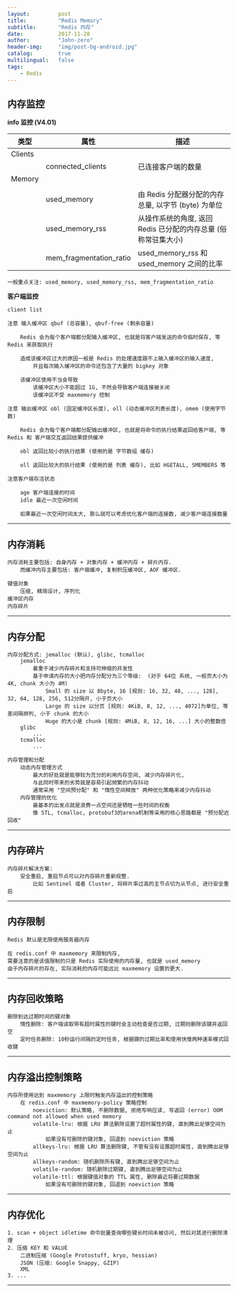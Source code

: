 ```yaml
---
layout:     	post
title:        	"Redis Memory"
subtitle:     	"Redis 内存"
date:         	2017-11-20
author:       	"John-zero"
header-img: 	"img/post-bg-android.jpg"
catalog:      	true
multilingual: 	false
tags:
    - Redis
---
```




## 内存监控

**info 监控 (V4.01)**

 类型 		| 属性 | 描述
------------|-------------------------------|---------------------------------------------------------------------------
Clients 	| 								|
			| connected_clients 			| 已连接客户端的数量
Memory 		| 								|
			|								|
			| used_memory 					| 由 Redis 分配器分配的内存总量, 以字节 (byte) 为单位
			| used_memory_rss 				| 从操作系统的角度, 返回 Redis 已分配的内存总量 (俗称常驻集大小)
			| mem_fragmentation_ratio 		| used_memory_rss 和 used_memory 之间的比率
			
	一般重点关注: used_memory, used_memory_rss, mem_fragmentation_ratio
			
**客户端监控**	

	client list

	注意 输入缓冲区 qbuf (总容量), qbuf-free (剩余容量)

		Redis 会为每个客户端都分配输入缓冲区, 也就是将客户端发送的命令临时保存, 等 Redis 来获取执行 
		
		造成该缓冲区过大的原因一般是 Redis 的处理速度跟不上输入缓冲区的输入速度, 
			并且每次输入缓冲区的命令还包含了大量的 bigkey 对象

		该缓冲区使用不当会导致
			该缓冲区大小不能超过 1G, 不然会导致客户端连接被关闭
			该缓冲区不受 maxmemory 控制
	
	注意 输出缓冲区 obl (固定缓冲区长度), oll (动态缓冲区列表长度), omem (使用字节数)	

		Redis 会为每个客户端都分配输出缓冲区, 也就是将命令的执行结果返回给客户端, 等 Redis 和 客户端交互返回结果提供缓冲
		
		obl 返回比较小的执行结果 (使用的是 字节数组 缓存)
		
		oll 返回比较大的执行结果 (使用的是 列表 缓存), 比如 HGETALL, SMEMBERS 等
		
	注意客户端存活状态
		
		age 客户端连接的时间
		idle 最近一次空闲时间
		
		如果最近一次空闲时间太大, 那么就可以考虑优化客户端的连接数, 减少客户端连接数量

***

## 内存消耗

	内存消耗主要包括: 自身内存 + 对象内存 + 缓冲内存 + 碎片内存.
		而缓冲内存主要包括: 客户端缓冲, 复制积压缓冲区, AOF 缓冲区.
		
	键值对象
		压缩, 精简设计, 序列化
	缓冲区内存
	内存碎片


***

## 内存分配

	内存分配方式: jemalloc (默认), glibc, tcmalloc
		jemalloc 
			着重于减少内存碎片和支持可伸缩的并发性
			基于申请内存的大小把内存分配分为三个等级:  (对于 64位 系统, 一般页大小为 4K, chunk 大小为 4M)
				Small 的 size 以 8byte, 16 [规则: 16, 32, 48, ..., 128], 32, 64, 128, 256, 512分隔开, 小于页大小
				Large 的 size 以分页 [规则: 4KiB, 8, 12, ..., 4072]为单位, 等差间隔排列, 小于 chunk 的大小
				Huge 的大小是 chunk [规则: 4MiB, 8, 12, 16, ...] 大小的整数倍
		glibc
			...
		tcmalloc
			...
	
	内存管理和分配
		动态内存管理方式
			最大的好处就是能够较为充分的利用内存空间, 减少内存碎片化, 
			与此同时带来的劣势就是容易引起频繁的内存抖动
			通常采用 "空间预分配" 和 "惰性空间释放" 两种优化策略来减少内存抖动
		内存管理的优化
			最基本的出发点就是浪费一点空间还是牺牲一些时间的权衡
			像 STL, tcmalloc, protobuf3的arena机制等采用的核心思路都是 "预分配迟回收"

***
		
## 内存碎片		
		
	内存碎片解决方案:
		安全重启, 重启节点可以对内存碎片重新规整. 
			比如 Sentinel 或者 Cluster, 将碎片率过高的主节点切为从节点, 进行安全重启	

***

## 内存限制

	Redis 默认是无限使用服务器内存

	在 redis.conf 中 maxmemory 来限制内存, 
	需要注意的是该值限制的只是 Redis 实际使用的内存量, 也就是 used_memory
	由于内存碎片的存在, 实际消耗的内存可能远比 maxmemory 设置的更大.

***

## 内存回收策略
	
	删除到达过期时间的键对象
		惰性删除: 客户端读取带有超时属性的键时会主动检查是否过期, 过期则删除该键并返回空
		定时任务删除: 10秒运行间隔的定时任务, 根据键的过期比率和使用快慢两种速率模式回收键
	
***

## 内存溢出控制策略	
	内存所使用达到 maxmemory 上限时触发内存溢出的控制策略
		在 redis.conf 中 maxmemory-policy 策略控制
			noeviction: 默认策略, 不删除数据, 拒绝写响应读, 写返回 (error) OOM command not allowed when used memory
			volatile-lru: 根据 LRU 算法删除设置了超时属性的键, 直到腾出足够空间为止
				如果没有可删除的键对象, 回退到 noeviction 策略
			allkeys-lru: 根据 LRU 算法删除键, 不管有没有设置超时属性, 直到腾出足够空间为止
			allkeys-random: 随机删除所有键, 直到腾出足够空间为止			
			volatile-random: 随机删除过期键, 直到腾出足够空间为止
			volatile-ttl: 根据键值对象的 TTL 属性, 删除最近将要过期数据
				如果没有可删除的键对象, 回退到 noeviction 策略
			
***

## 内存优化
	1. scan + object idletime 命令批量查询哪些键长时间未被访问, 然后对其进行删除清理
	2. 压缩 KEY 和 VALUE
		二进制压缩 (Google Protostuff, kryo, hessian)
		JSON (压缩: Google Snappy, GZIP)
		XML
	3. ...

***


		